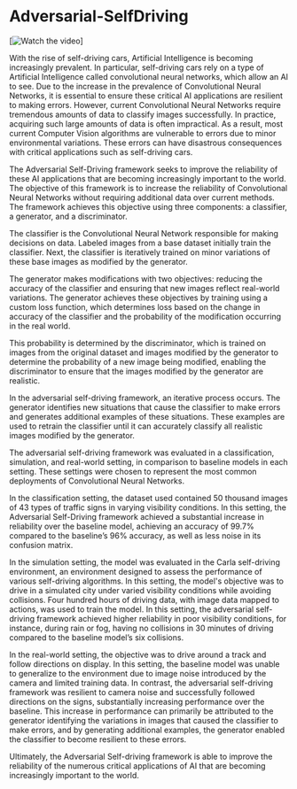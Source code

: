 # Adversarial-SelfDriving
[![Watch the video](https://www.youtube.com/watch?v=cdovxn3BRM4)]

With the rise of self-driving cars, Artificial Intelligence is becoming increasingly prevalent. In particular, self-driving cars rely on a type of Artificial Intelligence called convolutional neural networks, which allow an AI to see. Due to the increase in the prevalence of Convolutional Neural Networks, it is essential to ensure these critical AI applications are resilient to making errors. However, current Convolutional Neural Networks require tremendous amounts of data to classify images successfully. In practice, acquiring such large amounts of data is often impractical. As a result, most current Computer Vision algorithms are vulnerable to errors due to minor environmental variations. These errors can have disastrous consequences with critical applications such as self-driving cars.

The Adversarial Self-Driving framework seeks to improve the reliability of these AI applications that are becoming increasingly important to the world. The objective of this framework is to increase the reliability of Convolutional Neural Networks without requiring additional data over current methods. The framework achieves this objective using three components: a classifier, a generator, and a discriminator.

The classifier is the Convolutional Neural Network responsible for making decisions on data. Labeled images from a base dataset initially train the classifier. Next, the classifier is iteratively trained on minor variations of these base images as modified by the generator.

The generator makes modifications with two objectives: reducing the accuracy of the classifier and ensuring that new images reflect real-world variations. The generator achieves these objectives by training using a custom loss function, which determines loss based on the change in accuracy of the classifier and the probability of the modification occurring in the real world.

This probability is determined by the discriminator, which is trained on images from the original dataset and images modified by the generator to determine the probability of a new image being modified, enabling the discriminator to ensure that the images modified by the generator are realistic.

In the adversarial self-driving framework, an iterative process occurs. The generator identifies new situations that cause the classifier to make errors and generates additional examples of these situations. These examples are used to retrain the classifier until it can accurately classify all realistic images modified by the generator.

The adversarial self-driving framework was evaluated in a classification, simulation, and real-world setting, in comparison to baseline models in each setting. These settings were chosen to represent the most common deployments of Convolutional Neural Networks.

In the classification setting, the dataset used contained 50 thousand images of 43 types of traffic signs in varying visibility conditions. In this setting, the Adversarial Self-Driving framework achieved a substantial increase in reliability over the baseline model, achieving an accuracy of 99.7% compared to the baseline’s 96% accuracy, as well as less noise in its confusion matrix.

In the simulation setting, the model was evaluated in the Carla self-driving environment, an environment designed to assess the performance of various self-driving algorithms. In this setting, the model's objective was to drive in a simulated city under varied visibility conditions while avoiding collisions. Four hundred hours of driving data, with image data mapped to actions, was used to train the model. In this setting, the adversarial self-driving framework achieved higher reliability in poor visibility conditions, for instance, during rain or fog, having no collisions in 30 minutes of driving compared to the baseline model’s six collisions.

In the real-world setting, the objective was to drive around a track and follow directions on display. In this setting, the baseline model was unable to generalize to the environment due to image noise introduced by the camera and limited training data. In contrast, the adversarial self-driving framework was resilient to camera noise and successfully followed directions on the signs, substantially increasing performance over the baseline. This increase in performance can primarily be attributed to the generator identifying the variations in images that caused the classifier to make errors, and by generating additional examples, the generator enabled the classifier to become resilient to these errors.

Ultimately, the Adversarial Self-driving framework is able to improve the reliability of the numerous critical applications of AI that are becoming increasingly important to the world.

